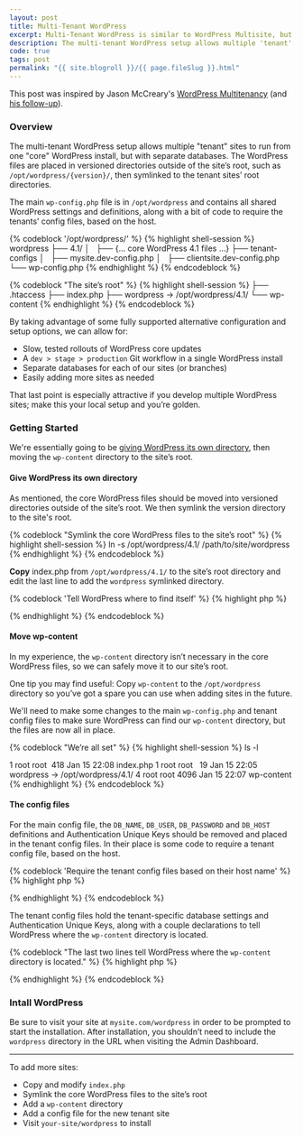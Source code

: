 ```yaml
---
layout: post
title: Multi-Tenant WordPress
excerpt: Multi-Tenant WordPress is similar to WordPress Multisite, but each site uses a separate database. It&rsquo;s more difficult to set up than Multisite, but has some specific advantages.
description: The multi-tenant WordPress setup allows multiple 'tenant' sites to run from one 'core' WordPress install, but with separate databases.
code: true
tags: post
permalink: "{{ site.blogroll }}/{{ page.fileSlug }}.html"
---
```


<p class="hey">This post was inspired by Jason McCreary's <a href="http://jason.pureconcepts.net/2012/08/wordpress-multitenancy/">WordPress Multitenancy</a> (and <a href="http://jason.pureconcepts.net/2013/04/updated-wordpress-multitenancy/">his follow-up</a>).</p>

### Overview

The multi-tenant WordPress setup allows multiple &quot;tenant&quot; sites to run from one &quot;core&quot; WordPress install, but with separate databases. The WordPress files are placed in versioned directories outside of the site&rsquo;s root, such as <code class="path">/opt/wordpress/{version}/</code>, then symlinked to the tenant sites&rsquo; root directories.

The main <code class="path">wp-config.php</code> file is in <code class="path">/opt/wordpress</code> and contains all shared WordPress settings and definitions, along with a bit of code to require the tenants&rsquo; config files, based on the host.

{% codeblock '/opt/wordpress/' %}
{% highlight shell-session %}
wordpress
├── 4.1/
│   ├── {... core WordPress 4.1 files ...}
├── tenant-configs
│   ├── mysite.dev-config.php
│   ├── clientsite.dev-config.php
└── wp-config.php
{% endhighlight %}
{% endcodeblock %}

{% codeblock "The site&rsquo;s root" %}
{% highlight shell-session %}
├── .htaccess
├── index.php
├── wordpress -> /opt/wordpress/4.1/
└── wp-content
{% endhighlight %}
{% endcodeblock %}

By taking advantage of some fully supported alternative configuration and setup options, we can allow for:

- Slow, tested rollouts of WordPress core updates
- A <code class="path">dev > stage > production</code> Git workflow in a single WordPress install
- Separate databases for each of our sites (or branches)
- Easily adding more sites as needed

That last point is especially attractive if you develop multiple WordPress sites; make this your local setup and you&rsquo;re golden.

### Getting Started

We're essentially going to be [giving WordPress its own directory](http://codex.wordpress.org/Giving_WordPress_Its_Own_Directory), then moving the <code class="path">wp-content</code> directory to the site&rsquo;s root.

#### Give WordPress its own directory

As mentioned, the core WordPress files should be moved into versioned directories outside of the site&rsquo;s root. We then symlink the version directory to the site's root.

{% codeblock "Symlink the core WordPress files to the site&rsquo;s root" %}
{% highlight shell-session %}
ln -s /opt/wordpress/4.1/ /path/to/site/wordpress
{% endhighlight %}
{% endcodeblock %}

**Copy** index.php from <code class="path">/opt/wordpress/4.1/</code> to the site&rsquo;s root directory and edit the last line to add the <code class="path">wordpress</code> symlinked directory.

{% codeblock 'Tell WordPress where to find itself' %}
{% highlight php %}
<?php 
// Loads the WordPress Environment and Template
require( dirname( __FILE__ ) . '/wordpress/wp-blog-header.php' ); 
?>
{% endhighlight %}
{% endcodeblock %}

#### Move wp-content

In my experience, the <code class="path">wp-content</code> directory isn&rsquo;t necessary in the core WordPress files, so we can safely move it to our site&rsquo;s root.

One tip you may find useful: Copy <code class="path">wp-content</code> to the <code class="path">/opt/wordpress</code> directory so you&rsquo;ve got a spare you can use when adding sites in the future.

We'll need to make some changes to the main <code class="path">wp-config.php</code> and tenant config files to make sure WordPress can find our <code class="path">wp-content</code> directory, but the files are now all in place.

{% codeblock "We&rsquo;re all set" %}
{% highlight shell-session %}
ls -l

1 root root  418 Jan 15 22:08 index.php
1 root root   19 Jan 15 22:05 wordpress -> /opt/wordpress/4.1/
4 root root 4096 Jan 15 22:07 wp-content
{% endhighlight %}
{% endcodeblock %}

#### The config files

For the main config file, the `DB_NAME`, `DB_USER`, `DB_PASSWORD` and `DB_HOST` definitions and Authentication Unique Keys should be removed and placed in the tenant config files. In their place is some code to require a tenant config file, based on the host.

{% codeblock 'Require the tenant config files based on their host name' %}
{% highlight php %}
<?php // From /opt/wordpress/wp-config.php

// Parse the host to create the tenant's config file path
$server_host = preg_replace('/:.*/', "", $_SERVER['HTTP_HOST']);
$server_host = preg_replace("/[^a-zA-Z0-9.\-]/", "", $server_host);
$host_config_file = '/opt/wordpress/tenant-configs/'.strtolower($server_host).'-config.php';

// Require the tenant's config file
if (file_exists($host_config_file)) {
  require_once($host_config_file);
}
?>
{% endhighlight %}
{% endcodeblock %}

The tenant config files hold the tenant-specific database settings and Authentication Unique Keys, along with a couple declarations to tell WordPress where the <code class="path">wp-content</code> directory is located.

{% codeblock "The last two lines tell WordPress where the <code class='path'>wp-content</code> directory is located." %}
{% highlight php %}
<?php
/**
 * Required by /opt/wordpress/wp-config.php
 */

/** MySQL database name */
define('DB_NAME', 'mydatabase');

/** MySQL database username */
define('DB_USER', 'db_username');

/** MySQL database password */
define('DB_PASSWORD', 'xxxxxxxxxxxx');

/** MySQL hostname */
define('DB_HOST', 'localhost');

// Authentication Unique Keys
define('AUTH_KEY',         'randomString');
define('SECURE_AUTH_KEY',  'randomString');
define('LOGGED_IN_KEY',    'randomString');
define('NONCE_KEY',        'randomString');

// Path to the wp-content directory for this tenant
define('WP_CONTENT_DIR', '/path/to/site/wp-content');
define('WP_CONTENT_URL', 'http://mysite.com/wp-content');

?>
{% endhighlight %}
{% endcodeblock %}

### Intall WordPress

Be sure to visit your site at <code class="path">mysite.com/wordpress</code> in order to be prompted to start the installation. After installation, you shouldn&rsquo;t need to include the <code class="path">wordpress</code> directory in the URL when visiting the Admin Dashboard.

---

To add more sites:

- Copy and modify <code class="path">index.php</code>
- Symlink the core WordPress files to the site&rsquo;s root
- Add a <code class="path">wp-content</code> directory
- Add a config file for the new tenant site
- Visit <code class="path">your-site/wordpress</code> to install
